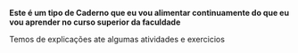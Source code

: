 **Este é um tipo de Caderno que eu vou alimentar continuamente do que eu vou aprender no curso superior da faculdade**

Temos de explicações ate algumas atividades e exercicios
